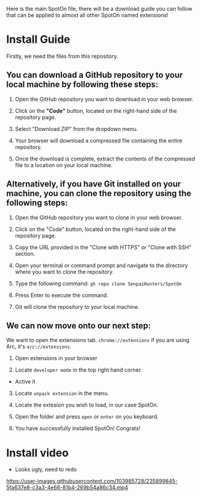 Here is the main SpotOn file, there will be a download guide you can follow that can be applied to almost all other SpotOn named extensions!

# Install Guide
Firstly, we need the files from this repository.

## You can download a GitHub repository to your local machine by following these steps:

1. Open the GitHub repository you want to download in your web browser.

2. Click on the **"Code"** button, located on the right-hand side of the repository page.

3. Select "Download ZIP" from the dropdown menu.

4. Your browser will download a compressed file containing the entire repository.

5. Once the download is complete, extract the contents of the compressed file to a location on your local machine.

## Alternatively, if you have Git installed on your machine, you can clone the repository using the following steps:

1. Open the GitHub repository you want to clone in your web browser.

2. Click on the "Code" button, located on the right-hand side of the repository page.

3. Copy the URL provided in the "Clone with HTTPS" or "Clone with SSH" section.

4. Open your terminal or command prompt and navigate to the directory where you want to clone the repository.

5. Type the following command: `gh repo clone SenpaiHunters/SpotOn`

6. Press Enter to execute the command.

7. Git will clone the repository to your local machine.

## We can now move onto our next step:

We want to open the extensions tab. `chrome://extensions` if you are using Arc, it's `arc://extensions`.

1. Open extensions in your browser

2. Locate `developer mode` in the top right hand corner. 
  - Active it
  
3. Locate `unpack extension` in the menu.

4. Locate the extesion you wish to load, in our case SpotOn.

5. Open the folder and press `open` or `enter` on you keyboard.

6. You have successfully installed SpotOn! Congrats!

# Install video
- Looks ugly, need to redo

https://user-images.githubusercontent.com/103985728/235899845-5fa637e8-c3a3-4e66-81b4-269b54a86c34.mp4

